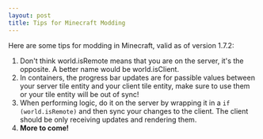 ```yaml
---
layout: post
title: Tips for Minecraft Modding
---
```

Here are some tips for modding in Minecraft, valid as of version 1.7.2:

1. Don't think world.isRemote means that you are on the server, it's the opposite. A better name would be world.isClient.
2. In containers, the progress bar updates are for passible values between your server tile entity and your client tile entity, make sure to use them or your tile entity will be out of sync!
3. When performing logic, do it on the server by wrapping it in a `if (world.isRemote)` and then sync your changes to the client. The client should be only receiving updates and rendering them.
4. __More to come!__
